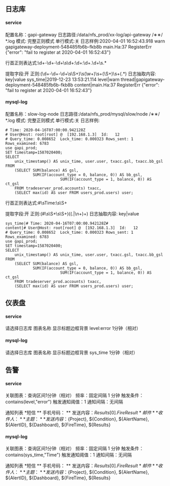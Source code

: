 ## 日志库

#### service
配置名称：gapi-gateway
日志路径:/data/nfs_prod/xx-log/api-gateway /∗∗/ *.log
模式: 完整正则模式
单行模式:关
日志样例:2020-04-01 16:52:43.918 warn    gapigateway-deployment-548485fb6b-fkb8b    main.Ha:37     RegisterErr  {"error": "fail to register at 2020-04-01 16:52:43"}

行首正则表达式:\d+-\d+-\d+\s\d+:\d+:\d+\.\d+\s.*

提取字段:开
正则:(\d+-\d+-\d+\s\S+)\s(\w+)\s+(\S+)\s+(.*)
日志抽取内容: key|value
sys_time|2019-12-23 13:53:21.114
level|warn
thread|gapigateway-deployment-548485fb6b-fkb8b
content|main.Ha:37     RegisterErr  {"error": "fail to register at 2020-04-01 16:52:43"}

#### mysql-log
配置名称：slow-log-node
日志路径:/data/nfs_prod/mysql/slow/node /∗∗/ *.log
模式: 完整正则模式
单行模式:关
日志样例:
```
# Time: 2020-04-16T07:00:00.942128Z
# User@Host: root[root] @  [192.168.1.3]  Id:   12
# Query_time: 0.008652  Lock_time: 0.000323 Rows_sent: 1  Rows_examined: 6783
use gapi_prod;
SET timestamp=1587020400;
SELECT
    unix_timestamp() AS unix_time, user.user, txacc.gsl, txacc.bb_gsl
FROM
    (SELECT SUM(balance) AS gsl,
            SUM(IF(account_type = 0, balance, 0)) AS bb_gsl,
                        SUM(IF(account_type = 1, balance, 0)) AS ct_gsl
    FROM tradeserver_prod.accounts) txacc,
    (SELECT max(id) AS user FROM users_prod.users) user;
```

行首正则表达式:#\sTime:\s\S+

提取字段:开
正则:(#\s\S+\s\S+)((.|\n+)+)
日志抽取内容: key|value
```
sys_time|# Time: 2020-04-16T07:00:00.942128Z#
content|# User@Host: root[root] @  [192.168.1.3]  Id:   12
# Query_time: 0.008652  Lock_time: 0.000323 Rows_sent: 1  Rows_examined: 6783
use gapi_prod;
SET timestamp=1587020400;
SELECT
    unix_timestamp() AS unix_time, user.user, txacc.gsl, txacc.bb_gsl
FROM
    (SELECT SUM(balance) AS gsl,
            SUM(IF(account_type = 0, balance, 0)) AS bb_gsl,
                        SUM(IF(account_type = 1, balance, 0)) AS ct_gsl
    FROM tradeserver_prod.accounts) txacc,
    (SELECT max(id) AS user FROM users_prod.users) user;
```

## 仪表盘

#### service
请选择日志库
图表名称
显示标题边框背景
level:error
1分钟（相对）

#### mysql-log
请选择日志库
图表名称
显示标题边框背景
sys_time
1分钟（相对）

## 告警

#### service
关联图表：查询区间1分钟（相对）
频率：固定间隔 1 分钟
触发条件：contains(level,"error")
触发通知阈值：1
通知间隔：无间隔

通知列表
 *短信
  ** 手机号码：
  ** 发送内容：${Results[0].FireResult}
 *邮件
  ** 收件人：
  ** 主题：
  ** 发送内容：${Project}, ${Condition}, ${AlertName}, ${AlertID}, ${Dashboard}, ${FireTime}, ${Results}

#### mysql-log
关联图表：查询区间1分钟（相对）
频率：固定间隔 1 分钟
触发条件：contains(sys_time,"Time")
触发通知阈值：1
通知间隔：无间隔

通知列表
 *短信
  ** 手机号码：
  ** 发送内容：${Results[0].FireResult}
 *邮件
  ** 收件人：
  ** 主题：
  ** 发送内容：${Project}, ${Condition}, ${AlertName}, ${AlertID}, ${Dashboard}, ${FireTime}, ${Results}
